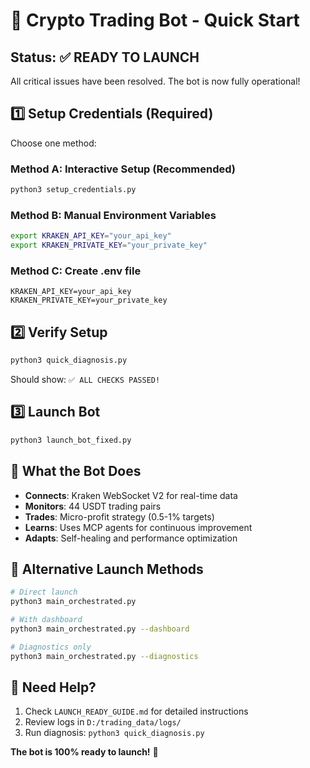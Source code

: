 # 🚀 Crypto Trading Bot - Quick Start

## Status: ✅ READY TO LAUNCH

All critical issues have been resolved. The bot is now fully operational!

## 1️⃣ Setup Credentials (Required)

Choose one method:

### Method A: Interactive Setup (Recommended)
```bash
python3 setup_credentials.py
```

### Method B: Manual Environment Variables
```bash
export KRAKEN_API_KEY="your_api_key"
export KRAKEN_PRIVATE_KEY="your_private_key"
```

### Method C: Create .env file
```
KRAKEN_API_KEY=your_api_key
KRAKEN_PRIVATE_KEY=your_private_key
```

## 2️⃣ Verify Setup
```bash
python3 quick_diagnosis.py
```

Should show: `✅ ALL CHECKS PASSED!`

## 3️⃣ Launch Bot
```bash
python3 launch_bot_fixed.py
```

## 🎯 What the Bot Does

- **Connects**: Kraken WebSocket V2 for real-time data
- **Monitors**: 44 USDT trading pairs
- **Trades**: Micro-profit strategy (0.5-1% targets)
- **Learns**: Uses MCP agents for continuous improvement
- **Adapts**: Self-healing and performance optimization

## 🔧 Alternative Launch Methods

```bash
# Direct launch
python3 main_orchestrated.py

# With dashboard
python3 main_orchestrated.py --dashboard

# Diagnostics only
python3 main_orchestrated.py --diagnostics
```

## 🛟 Need Help?

1. Check `LAUNCH_READY_GUIDE.md` for detailed instructions
2. Review logs in `D:/trading_data/logs/`
3. Run diagnosis: `python3 quick_diagnosis.py`

**The bot is 100% ready to launch!** 🎉